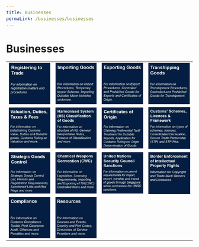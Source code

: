 ```yaml
---
title: Businesses
permaLink: /businesses/businesses
---
```

# Businesses 


|  |   |   |   |
|---|---|---|---|
|[![](/images/B1.jpg)](/businesses/registration-matters/overview)  | [![](/images/B2.jpg)](/businesses/importing-goods/overview)  | [![](/images/B3.jpg)](/businesses/exporting-goods/overview)|  [![](/images/B4.jpg)](/businesses/transhipping-goods/quick-guide-on-transhipping-goods) |
| [![](/images/B5.jpg)](/businesses/valuation-duties-taxes-and-fees/duties-and-dutiable-goods)  |  [![](/images/B6.jpg)](/businesses/harmonised-system-classification-of-goods/) | [![](/images/B7.jpg)](/businesses/certificates-of-origin/overview)  | [![](/images/B8.jpg)](/businesses/customs-schemes-licences-framework/trade-first)  |
|  [![](/images/B9.jpg)](/businesses/strategic-goods-control/overview) | [![](/images/B10.jpg)](/businesses/chemical-weapons-convention/introduction)  | [![](/images/B11.jpg)](/businesses/united-nations-security-council-sanctions/)  |  [![](/images/B12.jpg)](/businesses/border-enforcement-of-intellectual-property-rights/quick-guide-for-copyright-and-trade-mark-owners-and-licensees) |
|  [![](/images/B13.jpg)](/businesses/compliance/overview) |[![](/images/B14.jpg)](/businesses/strategic-goods-control/resources) |   |  |
